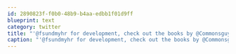 ```yaml
---
id: 2890823f-f0b0-48b9-b4aa-edbb1f01d9ff
blueprint: text
category: twitter
title: "'@fsundmyhr for development, check out the books by @Commonsguy . Highly recommended"
caption: "'@fsundmyhr for development, check out the books by @Commonsguy . Highly recommended"
---
```

